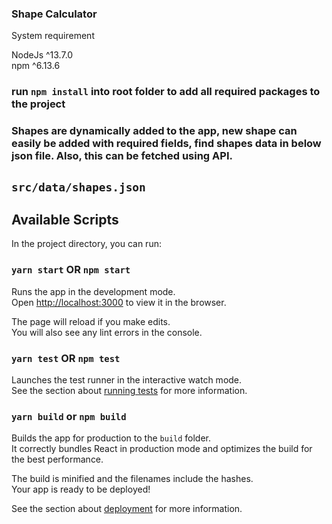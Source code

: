 
### Shape Calculator

System requirement

NodeJs ^13.7.0<br/>
npm ^6.13.6

### run `npm install` into root folder to add all required packages to the project

### Shapes are dynamically added to the app, new shape can easily be added with required fields, find shapes data in below json file. Also, this can be fetched using API.

## `src/data/shapes.json`

## Available Scripts

In the project directory, you can run:

### `yarn start` OR `npm start`

Runs the app in the development mode.<br />
Open [http://localhost:3000](http://localhost:3000) to view it in the browser.

The page will reload if you make edits.<br />
You will also see any lint errors in the console.

### `yarn test` OR `npm test`

Launches the test runner in the interactive watch mode.<br />
See the section about [running tests](https://facebook.github.io/create-react-app/docs/running-tests) for more information.

### `yarn build` or `npm build`

Builds the app for production to the `build` folder.<br />
It correctly bundles React in production mode and optimizes the build for the best performance.

The build is minified and the filenames include the hashes.<br />
Your app is ready to be deployed!

See the section about [deployment](https://facebook.github.io/create-react-app/docs/deployment) for more information.
